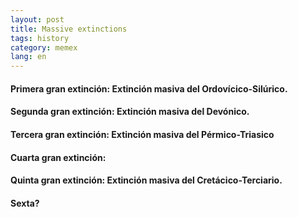 ```yaml
---
layout: post
title: Massive extinctions
tags: history
category: memex
lang: en
---
```


#### Primera gran extinción: Extinción masiva del Ordovícico-Silúrico.

#### Segunda gran extinción: Extinción masiva del Devónico.

#### Tercera gran extinción: Extinción masiva del Pérmico-Triasico

#### Cuarta gran extinción:

#### Quinta gran extinción: Extinción masiva del Cretácico-Terciario.

#### Sexta?